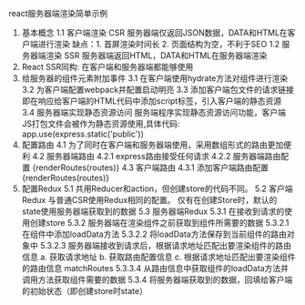 react服务器端渲染简单示例
1. 基本概念
  1.1 客户端渲染 CSR
    服务器端仅返回JSON数据，DATA和HTML在客户端进行渲染
    缺点：1. 首屏渲染时间长 
          2. 页面结构为空，不利于SEO
  1.2 服务器端渲染 SSR
    服务器端返回HTML，DATA和HTML在服务器端渲染
2. React SSR同构: 在客户端和服务器端都能够使用
3. 给服务器的组件元素附加事件
  3.1 在客户端使用hydrate方法对组件进行渲染
  3.2 为客户端配置webpack并配置启动明亮
  3.3 添加客户端包文件的请求链接
    即在响应给客户端的HTML代码中添加script标签，引入客户端的静态资源
  3.4 服务器端实现静态资源访问
    服务端程序实现静态资源访问功能，客户端JS打包文件会被作为静态资源使用,具体代码:
      app.use(express.static('public'))
4. 配置路由
  4.1 为了同时在客户端和服务器端使用，采用数组形式的路由更加便利
  4.2 服务器端路由
    4.2.1 express路由接受任何请求
    4.2.2 服务器端路由配置
          <StaticRouter location={req.path}>
            {renderRoutes(routes)}
          </StaticRouter> 
  4.3 客户端路由
    4.3.1 添加客户端路由配置
          <BrowserRouter>
            {renderRoutes(routes)}
          </BrowserRouter>
5. 配置Redux
  5.1 共用Reducer和action，但创建store的代码不同。
  5.2 客户端Redux
    与普通CSR使用Redux相同的配置。
    仅有在创建Store时，默认的state使用服务器端获取到的数据
  5.3 服务器端Redux
    5.3.1 在接收到请求的使用创建store
    5.3.2 服务器端在渲染组件之前获取到组件所需要的数据
      5.3.2.1 在组件中添加loadData方法
      5.3.2.2 将loadData方法保存到当前组件的路由对象中
      5.3.2.3 服务器端接收到请求后，根据请求地址匹配出要渲染组件的路由信息
        a. 获取请求地址
        b. 获取路由配置信息
        c. 根据请求地址匹配出要渲染组件的路由信息 matchRoutes
      5.3.3.4 从路由信息中获取组件的loadData方法并调用方法获取组件需要的数据
    5.3.4 将服务器端获取到的数据，回填给客户端的初始状态（即创建store时state）